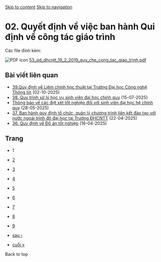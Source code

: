 [Skip to content](https://daa.uit.edu.vn/thongbao/02-quyet-dinh-ve-viec-ban-hanh-qui-dinh-ve-cong-tac-giao-trinh#main)
 [Skip to navigation](https://daa.uit.edu.vn/thongbao/02-quyet-dinh-ve-viec-ban-hanh-qui-dinh-ve-cong-tac-giao-trinh#main-nav)

02\. Quyết định về việc ban hành Qui định về công tác giáo trình
================================================================

Các file đính kèm: 

 ![PDF icon](https://daa.uit.edu.vn/modules/file/icons/application-pdf.png "application/pdf") [53\_qd\_dhcntt\_19\_2\_2019\_quy\_che\_cong\_tac\_giao\_trinh.pdf](https://daa.uit.edu.vn/sites/daa/files/202310/53_qd_dhcntt_19_2_2019_quy_che_cong_tac_giao_trinh.pdf)

Bài viết liên quan
------------------

*   [39.Quy định về Liêm chính học thuật tại Trường Đại học Công nghệ Thông tin](https://daa.uit.edu.vn/39quy-dinh-ve-liem-chinh-hoc-thuat-tai-truong-dai-hoc-cong-nghe-thong-tin)
     (02-10-2025)
*   [38\. Quy trình xử lý học vụ sinh viên đại học chính quy](https://daa.uit.edu.vn/38-quy-trinh-xu-ly-hoc-vu-sinh-vien-dai-hoc-chinh-quy)
     (15-07-2025)
*   [Thông báo về các đợt xét tốt nghiệp đối với sinh viên đại học hệ chính quy](https://daa.uit.edu.vn/thong-bao-ve-cac-dot-xet-tot-nghiep-doi-voi-sinh-vien-dai-hoc-he-chinh-quy)
     (28-05-2025)
*   [37\. Ban hành quy định tổ chức, quản lý chương trình liên kết đào tạo với nước ngoài trình độ đại học tại Trường ĐHCNTT](https://daa.uit.edu.vn/37-ban-hanh-quy-dinh-chuc-quan-ly-chuong-trinh-lien-ket-dao-tao-voi-nuoc-ngoai-trinh-do-dai-hoc-tai)
     (22-04-2025)
*   [36\. Quy định về Đồ án tốt nghiệp](https://daa.uit.edu.vn/36-quy-dinh-ve-do-tot-nghiep)
     (16-04-2025)

Trang
-----

*   1
*   [2](https://daa.uit.edu.vn/thongbao/02-quyet-dinh-ve-viec-ban-hanh-qui-dinh-ve-cong-tac-giao-trinh?page=1 "Đến trang 2")
    
*   [3](https://daa.uit.edu.vn/thongbao/02-quyet-dinh-ve-viec-ban-hanh-qui-dinh-ve-cong-tac-giao-trinh?page=2 "Đến trang 3")
    
*   [4](https://daa.uit.edu.vn/thongbao/02-quyet-dinh-ve-viec-ban-hanh-qui-dinh-ve-cong-tac-giao-trinh?page=3 "Đến trang 4")
    
*   [5](https://daa.uit.edu.vn/thongbao/02-quyet-dinh-ve-viec-ban-hanh-qui-dinh-ve-cong-tac-giao-trinh?page=4 "Đến trang 5")
    
*   [6](https://daa.uit.edu.vn/thongbao/02-quyet-dinh-ve-viec-ban-hanh-qui-dinh-ve-cong-tac-giao-trinh?page=5 "Đến trang 6")
    
*   [7](https://daa.uit.edu.vn/thongbao/02-quyet-dinh-ve-viec-ban-hanh-qui-dinh-ve-cong-tac-giao-trinh?page=6 "Đến trang 7")
    
*   [8](https://daa.uit.edu.vn/thongbao/02-quyet-dinh-ve-viec-ban-hanh-qui-dinh-ve-cong-tac-giao-trinh?page=7 "Đến trang 8")
    
*   [9](https://daa.uit.edu.vn/thongbao/02-quyet-dinh-ve-viec-ban-hanh-qui-dinh-ve-cong-tac-giao-trinh?page=8 "Đến trang 9")
    
*   [sau ›](https://daa.uit.edu.vn/thongbao/02-quyet-dinh-ve-viec-ban-hanh-qui-dinh-ve-cong-tac-giao-trinh?page=1 "Đến trang kế sau")
    
*   [cuối »](https://daa.uit.edu.vn/thongbao/02-quyet-dinh-ve-viec-ban-hanh-qui-dinh-ve-cong-tac-giao-trinh?page=8 "Đến trang cuối cùng")
    

Back to top